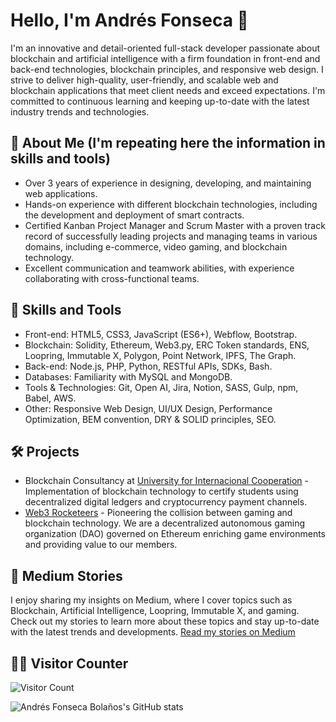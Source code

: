 # Hello, I'm Andrés Fonseca 👋

I'm an innovative and detail-oriented full-stack developer passionate about blockchain and artificial intelligence with a firm foundation in front-end and back-end technologies, blockchain principles, and responsive web design. I strive to deliver high-quality, user-friendly, and scalable web and blockchain applications that meet client needs and exceed expectations. I'm committed to continuous learning and keeping up-to-date with the latest industry trends and technologies.

## 🚀 About Me (I'm repeating here the information in skills and tools)
- Over 3 years of experience in designing, developing, and maintaining web applications.
- Hands-on experience with different blockchain technologies, including the development and deployment of smart contracts.
- Certified Kanban Project Manager and Scrum Master with a proven track record of successfully leading projects and managing teams in various domains, including e-commerce, video gaming, and blockchain technology.
- Excellent communication and teamwork abilities, with experience collaborating with cross-functional teams.

## 👯 Skills and Tools
- Front-end: HTML5, CSS3, JavaScript (ES6+), Webflow, Bootstrap.
- Blockchain: Solidity, Ethereum, Web3.py, ERC Token standards, ENS, Loopring, Immutable X, Polygon, Point Network, IPFS, The Graph.
- Back-end: Node.js, PHP, Python, RESTful APIs, SDKs, Bash.
- Databases: Familiarity with MySQL and MongoDB.
- Tools & Technologies: Git, Open AI, Jira, Notion, SASS, Gulp, npm, Babel, AWS.
- Other: Responsive Web Design, UI/UX Design, Performance Optimization, BEM convention, DRY & SOLID principles, SEO.

## 🛠️ Projects
- Blockchain Consultancy at [University for Internacional Cooperation](https://uci.ac.cr) - Implementation of blockchain technology to certify students using decentralized digital ledgers and cryptocurrency payment channels.
- [Web3 Rocketeers](https://web3rocketeers.xyz/) - Pioneering the collision between gaming and blockchain technology. We are a decentralized autonomous gaming organization (DAO) governed on Ethereum enriching game environments and providing value to our members.

## 📝 Medium Stories
I enjoy sharing my insights on Medium, where I cover topics such as Blockchain, Artificial Intelligence, Loopring, Immutable X, and gaming. Check out my stories to learn more about these topics and stay up-to-date with the latest trends and developments. [Read my stories on Medium](https://medium.com/@fonckchain)

## 🚶‍♂️ Visitor Counter
![Visitor Count](https://profile-counter.glitch.me/fonckchain/count.svg)

![Andrés Fonseca Bolaños's GitHub stats](https://github-readme-stats.vercel.app/api?username=fonckchain&show_icons=true&theme=radical)
